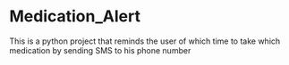 # Medication_Alert
This is a python project that reminds the user of which time to take which medication by sending SMS to his phone number
